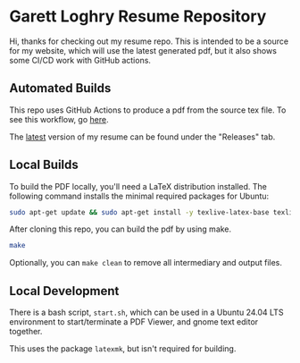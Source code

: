 # Garett Loghry Resume Repository

Hi, thanks for checking out my resume repo. This is intended to be a source for my website, which will use the latest generated pdf, but it also shows some CI/CD work with GitHub actions.

## Automated Builds

This repo uses GitHub Actions to produce a pdf from the source tex file. To see this workflow, go [here](https://github.com/gloghry/Resume/blob/main/.github/workflows/build_latest.yml).

The [latest](https://github.com/gloghry/Resume/releases/tag/latest) version of my resume can be found under the "Releases" tab.

## Local Builds

To build the PDF locally, you'll need a LaTeX distribution installed. The following command installs the minimal required packages for Ubuntu:

```bash
sudo apt-get update && sudo apt-get install -y texlive-latex-base texlive-latex-recommended
```

After cloning this repo, you can build the pdf by using make.

```bash
make
```

Optionally, you can `make clean` to remove all intermediary and output files.

## Local Development

There is a bash script, `start.sh`, which can be used in a Ubuntu 24.04 LTS environment to start/terminate a PDF Viewer, and gnome text editor together.

This uses the package `latexmk`, but isn't required for building.
